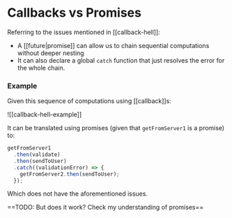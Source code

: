 # Callbacks vs Promises
Referring to the issues mentioned in [[callback-hell]]:

* A [[future|promise]] can allow us to chain sequential computations without deeper nesting
* It can also declare a global `catch` function that just resolves the error for the whole chain.

### Example
Given this sequence of computations using [[callback]]s:

![[callback-hell-example]]

It can be translated using promises (given that `getFromServer1` is a promise) to:

```js
getFromServer1
  .then(validate)
  .then(sendToUser)
  .catch((validationError) => {
    getFromServer2.then(sendToUser);
  });
```

Which does not have the aforementioned issues.

==TODO: But does it work? Check my understanding of promises==
